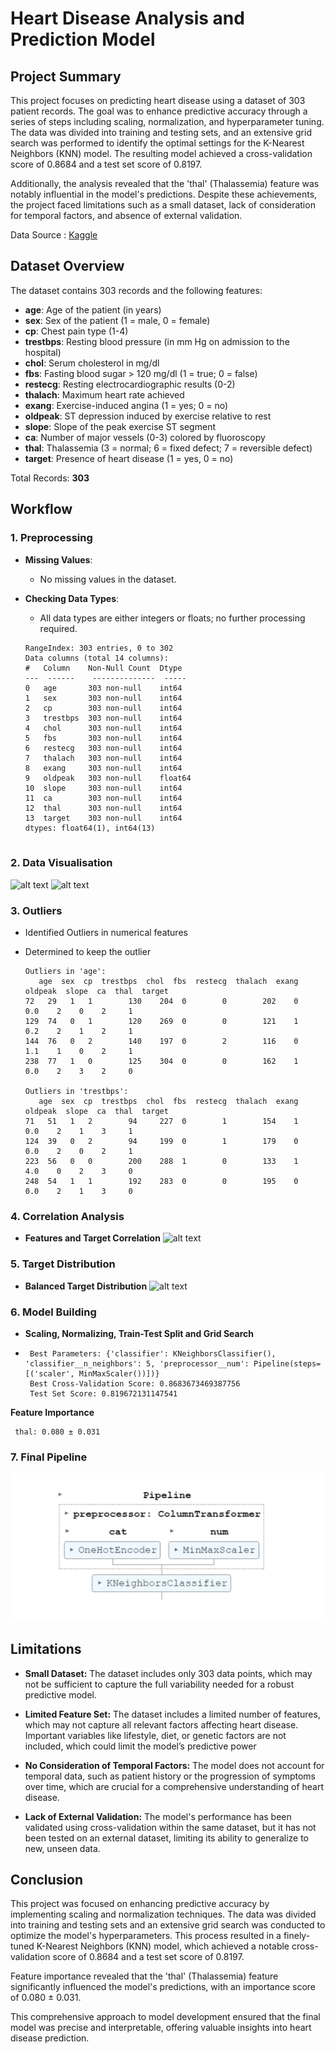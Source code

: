 # Heart Disease Analysis and Prediction Model

## Project Summary

This project focuses on predicting heart disease using a dataset of 303 patient records. The goal was to enhance predictive accuracy through a series of steps including scaling, normalization, and hyperparameter tuning. The data was divided into training and testing sets, and an extensive grid search was performed to identify the optimal settings for the K-Nearest Neighbors (KNN) model. The resulting model achieved a cross-validation score of 0.8684 and a test set score of 0.8197.

Additionally, the analysis revealed that the 'thal' (Thalassemia) feature was notably influential in the model's predictions. Despite these achievements, the project faced limitations such as a small dataset, lack of consideration for temporal factors, and absence of external validation.

Data Source : [Kaggle](https://www.kaggle.com/datasets/krishujeniya/heart-diseae)

## Dataset Overview
The dataset contains 303 records and the following features:

- **age**: Age of the patient (in years)
- **sex**: Sex of the patient (1 = male, 0 = female)
- **cp**: Chest pain type (1-4)
- **trestbps**: Resting blood pressure (in mm Hg on admission to the hospital)
- **chol**: Serum cholesterol in mg/dl
- **fbs**: Fasting blood sugar > 120 mg/dl (1 = true; 0 = false)
- **restecg**: Resting electrocardiographic results (0-2)
- **thalach**: Maximum heart rate achieved
- **exang**: Exercise-induced angina (1 = yes; 0 = no)
- **oldpeak**: ST depression induced by exercise relative to rest
- **slope**: Slope of the peak exercise ST segment
- **ca**: Number of major vessels (0-3) colored by fluoroscopy
- **thal**: Thalassemia (3 = normal; 6 = fixed defect; 7 = reversible defect)
- **target**: Presence of heart disease (1 = yes, 0 = no)

Total Records: **303**

## Workflow

### 1. Preprocessing
- **Missing Values**:
  - No missing values in the dataset.

- **Checking Data Types**:
  - All data types are either integers or floats; no further processing required.

  ```plaintext
  RangeIndex: 303 entries, 0 to 302
  Data columns (total 14 columns):
  #   Column    Non-Null Count  Dtype
  ---  ------    --------------  -----
  0   age       303 non-null    int64
  1   sex       303 non-null    int64
  2   cp        303 non-null    int64
  3   trestbps  303 non-null    int64
  4   chol      303 non-null    int64
  5   fbs       303 non-null    int64
  6   restecg   303 non-null    int64
  7   thalach   303 non-null    int64
  8   exang     303 non-null    int64
  9   oldpeak   303 non-null    float64
  10  slope     303 non-null    int64
  11  ca        303 non-null    int64
  12  thal      303 non-null    int64
  13  target    303 non-null    int64
  dtypes: float64(1), int64(13)


### 2. Data Visualisation
  ![alt text](/images/cat_features.png)
  ![alt text](images/num_features.png)

### 3. Outliers
  - Identified Outliers in numerical features
  - Determined to keep the outlier

     ```plaintext
    Outliers in 'age':
        age  sex  cp  trestbps  chol  fbs  restecg  thalach  exang  oldpeak  slope  ca  thal  target
    72   29   1   1        130    204  0        0        202    0        0.0    2    0    2     1
    129  74   0   1        120    269  0        0        121    1        0.2    2    1    2     1
    144  76   0   2        140    197  0        2        116    0        1.1    1    0    2     1
    238  77   1   0        125    304  0        0        162    1        0.0    2    3    2     0

    Outliers in 'trestbps':
        age  sex  cp  trestbps  chol  fbs  restecg  thalach  exang  oldpeak  slope  ca  thal  target
    71   51   1   2        94     227  0        1        154    1        0.0    2    1    3     1
    124  39   0   2        94     199  0        1        179    0        0.0    2    0    2     1
    223  56   0   0        200    288  1        0        133    1        4.0    0    2    3     0
    248  54   1   1        192    283  0        0        195    0        0.0    2    1    3     0

### 4. Correlation Analysis
  - **Features and Target Correlation**
   ![alt text](images/features_correlation.png)

### 5. Target Distribution
- **Balanced Target Distribution**
  ![alt text](images/target_distribution.png)

### 6. Model Building
- **Scaling, Normalizing, Train-Test Split and Grid Search**
-  ```plaintext
    Best Parameters: {'classifier': KNeighborsClassifier(), 'classifier__n_neighbors': 5, 'preprocessor__num': Pipeline(steps=[('scaler', MinMaxScaler())])}
    Best Cross-Validation Score: 0.8683673469387756
    Test Set Score: 0.819672131147541

  **Feature Importance**
   ```plaintext
    thal: 0.080 ± 0.031
```
### 7. Final Pipeline
![alt text](images/final_pipeline.png)

## Limitations
- **Small Dataset:** The dataset includes only 303 data points, which may not be sufficient to capture the full variability needed for a robust predictive model.

- **Limited Feature Set:** The dataset includes a limited number of features, which may not capture all relevant factors affecting heart disease. Important variables like lifestyle, diet, or genetic factors are not included, which could limit the model’s predictive power

- **No Consideration of Temporal Factors:** The model does not account for temporal data, such as patient history or the progression of symptoms over time, which are crucial for a comprehensive understanding of heart disease.

- **Lack of External Validation:** The model's performance has been validated using cross-validation within the same dataset, but it has not been tested on an external dataset, limiting its ability to generalize to new, unseen data.

## Conclusion
This project was focused on enhancing predictive accuracy by implementing scaling and normalization techniques. The data was divided into training and testing sets and an extensive grid search was conducted to optimize the model's hyperparameters. This process resulted in a finely-tuned K-Nearest Neighbors (KNN) model, which achieved a notable cross-validation score of 0.8684 and a test set score of 0.8197.

Feature importance revealed that the 'thal' (Thalassemia) feature significantly influenced the model's predictions, with an importance score of 0.080 ± 0.031.

This comprehensive approach to model development ensured that the final model was precise and interpretable, offering valuable insights into heart disease prediction.
